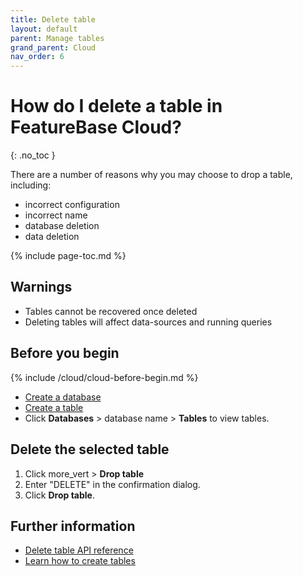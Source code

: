 ```yaml
---
title: Delete table
layout: default
parent: Manage tables
grand_parent: Cloud
nav_order: 6
---
```


# How do I delete a table in FeatureBase Cloud?
{: .no_toc }

There are a number of reasons why you may choose to drop a table, including:
* incorrect configuration
* incorrect name
* database deletion
* data deletion

{% include page-toc.md %}

## Warnings

* Tables cannot be recovered once deleted
* Deleting tables will affect data-sources and running queries

## Before you begin

{% include /cloud/cloud-before-begin.md %}
* [Create a database](/docs/cloud/cloud-databases/cloud-db-create-custom)
* [Create a table](/docs/cloud/cloud-tables/cloud-table-create)
* Click **Databases** > database name > **Tables** to view tables.

## Delete the selected table

1. Click <span class="material-icons md-18">more_vert</span> > **Drop table**
2. Enter "DELETE" in the confirmation dialog.
3. Click **Drop table**.

## Further information

* [Delete table API reference](https://api-docs-featurebase-cloud.redoc.ly/latest#operation/deletetable)
* [Learn how to create tables](/docs/cloud/cloud-tables/cloud-table-create)
